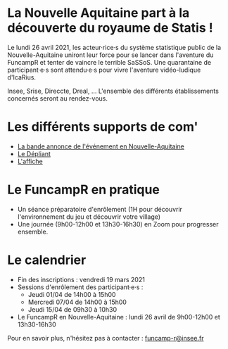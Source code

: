 # La Nouvelle Aquitaine part à la découverte du royaume de Statis !

Le lundi 26 avril 2021, les acteur·rice·s du système statistique public de la Nouvelle-Aquitaine uniront leur force pour se lancer dans l'aventure du FuncampR et tenter de vaincre le terrible SaSSoS. Une quarantaine de participant·e·s sont attendu·e·s pour vivre l'aventure vidéo-ludique d'IcaRius.

Insee, Srise, Direccte, Dreal, ... L'ensemble des différents établissements concernés seront au rendez-vous.

# Les différents supports de com'
- [La bande annonce de l'événement en Nouvelle-Aquitaine](https://thinkr.fr/)
- [Le Dépliant](https://thinkr.fr/)
- [L'affiche](https://thinkr.fr/)

# Le FuncampR en pratique

- Un séance préparatoire d'enrôlement (1H pour découvrir l'environnement du jeu et découvrir votre village)
- Une journée (9h00-12h00 et 13h30-16h30) en Zoom pour progresser ensemble.

# Le calendrier

- Fin des inscriptions : vendredi 19 mars 2021
- Sessions d'enrôlement des participant·e·s :
  - Jeudi    01/04 de 14h00 à 15h00
  - Mercredi 07/04 de 14h00 à 15h00
  - Jeudi    15/04 de 09h30 à 10h30
- Le FuncampR en Nouvelle-Aquitaine : lundi 26 avril de 9h00-12h00 et 13h30-16h30


Pour en savoir plus, n'hésitez pas à contacter : funcamp-r@insee.fr
